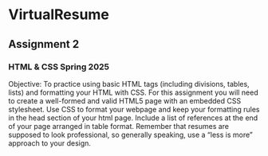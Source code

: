 # VirtualResume
## Assignment 2 
### HTML & CSS Spring 2025

Objective: To practice using basic HTML tags (including divisions, tables, lists) and formatting your HTML with CSS.
For this assignment you will need to create a well-formed and valid HTML5 page with an embedded CSS stylesheet.
Use CSS to format your webpage and keep your formatting rules in the head section of your html page. Include a list of references at the end of your page arranged in table format. Remember that resumes are supposed to look professional, so generally speaking, use a “less is more” approach to your design.
